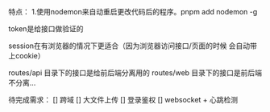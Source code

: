 特点：
1.使用nodemon来自动重启更改代码后的程序。pnpm add nodemon -g

token是给接口做验证的

session在有浏览器的情况下更适合（因为浏览器访问接口/页面的时候 会自动带上cookie）

routes/api 目录下的接口是给前后端分离用的
routes/web 目录下的接口是前后端不分离...

待完成需求：
[] 跨域
[] 大文件上传
[] 登录鉴权
[] websocket + 心跳检测